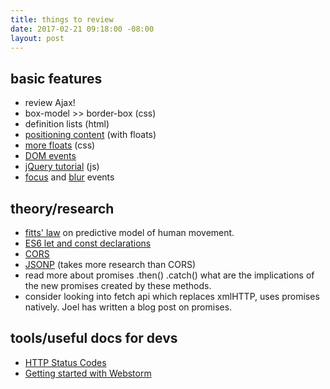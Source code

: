 ```yaml
---
title: things to review
date: 2017-02-21 09:18:00 -08:00
layout: post
---
```


## basic features
- review Ajax!
- box-model >> border-box (css)
- definition lists (html)
- [positioning content](http://learn.shayhowe.com/html-css/positioning-content/#floats) (with floats)
- [more floats](https://css-tricks.com/all-about-floats/) (css)
- [DOM events](https://www.smashingmagazine.com/2013/11/an-introduction-to-dom-events/)
- [jQuery tutorial](http://try.jquery.com/) (js)
- [focus](https://developer.mozilla.org/en-US/docs/Web/Events/focus) and [blur](https://developer.mozilla.org/en-US/docs/Web/Events/blur) events

## theory/research
- [fitts' law](https://en.wikipedia.org/wiki/Fitts's_law) on predictive model of human movement.
- [ES6 let and const declarations](https://strongloop.com/strongblog/es6-variable-declarations/)
- [CORS](https://developer.mozilla.org/en-US/docs/Web/HTTP/Access_control_CORS)
- [JSONP](https://sacha.me/articles/jsonp-demystified/) (takes more research than CORS)
- read more about promises .then() .catch() what are the implications of the new promises created by these methods.
- consider looking into fetch api which replaces xmlHTTP, uses promises natively. Joel has written a blog post on promises.

## tools/useful docs for devs
- [HTTP Status Codes](https://httpstatuses.com/)
- [Getting started with Webstorm](https://www.jetbrains.com/help/webstorm/2016.3/quick-start-guide.html)